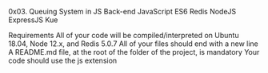 0x03. Queuing System in JS
Back-end
JavaScript
ES6
Redis
NodeJS
ExpressJS
Kue

Requirements
All of your code will be compiled/interpreted on Ubuntu 18.04, Node 12.x, and Redis 5.0.7
All of your files should end with a new line
A README.md file, at the root of the folder of the project, is mandatory
Your code should use the js extension